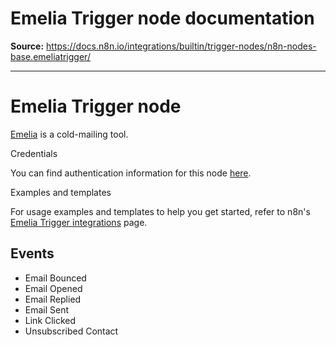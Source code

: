 # Emelia Trigger node documentation

**Source:** https://docs.n8n.io/integrations/builtin/trigger-nodes/n8n-nodes-base.emeliatrigger/

---

# Emelia Trigger node

[Emelia](https://emelia.io) is a cold-mailing tool.

Credentials

You can find authentication information for this node [here](../../credentials/emelia/).

Examples and templates

For usage examples and templates to help you get started, refer to n8n's [Emelia Trigger integrations](https://n8n.io/integrations/emelia-trigger/) page.

## Events

- Email Bounced
- Email Opened
- Email Replied
- Email Sent
- Link Clicked
- Unsubscribed Contact
